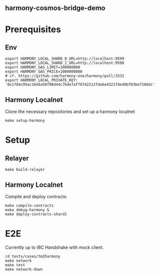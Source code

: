 harmony-cosmos-bridge-demo
---

# Prerequisites

## Env

```
export HARMONY_LOCAL_SHARD_0_URL=http://localhost:9599
export HARMONY_LOCAL_SHARD_1_URL=http://localhost:9598
export HARMONY_GAS_LIMIT=100000000
export HARMONY_GAS_PRICE=1000000000
# cf. https://github.com/harmony-one/harmony/pull/3332
export HARMONY_LOCAL_PRIVATE_KEY: '0x1f84c95ac16e6a50f08d44c7bde7aff8742212fda6e4321fde48bf83bef266dc'
```

## Harmony Localnet

Clone the necessary repositories and set up a harmony localnet

```
make setup-harmony
```

# Setup

## Relayer

```
make build-relayer
```

## Harmony Localnet

Compile and deploy contracts:

```
make compile-contracts
make debug-harmony &
make deploy-contracts-shard1
```

# E2E

Currently up to IBC Handshake with mock client.

```
cd tests/cases/tm2harmony
make network
make test
make network-down
```
